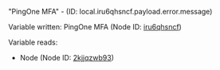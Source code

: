 "PingOne MFA" - (ID: local.iru6qhsncf.payload.error.message)

Variable written:
PingOne MFA (Node ID: [iru6qhsncf](../nodes/iru6qhsncf.md))

Variable reads:
* Node (Node ID: [2kjjqzwb93](../nodes/2kjjqzwb93.md))
